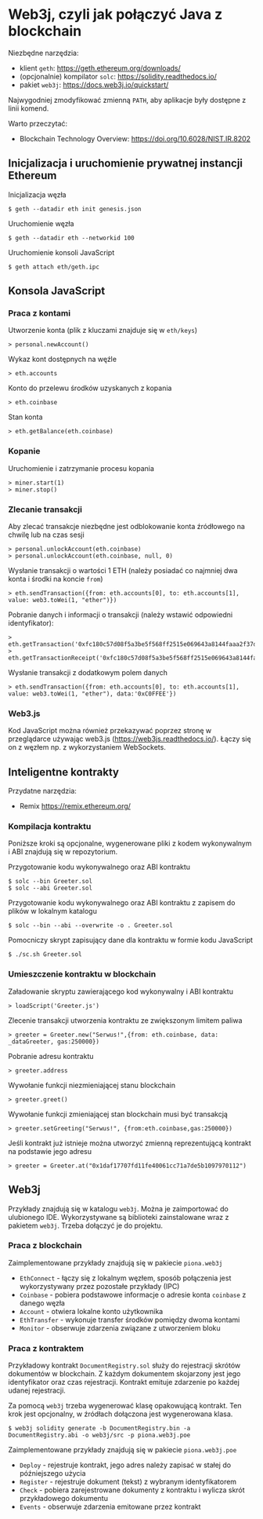 # Web3j, czyli jak połączyć Java z blockchain

Niezbędne narzędzia:

- klient `geth`: <https://geth.ethereum.org/downloads/>
- (opcjonalnie) kompilator `solc`: <https://solidity.readthedocs.io/>
- pakiet `web3j`: <https://docs.web3j.io/quickstart/>

Najwygodniej zmodyfikować zmienną `PATH`, aby aplikacje były dostępne z linii
komend.

Warto przeczytać:

- Blockchain Technology Overview: <https://doi.org/10.6028/NIST.IR.8202>

## Inicjalizacja i uruchomienie prywatnej instancji Ethereum

Inicjalizacja węzła

    $ geth --datadir eth init genesis.json

Uruchomienie węzła

    $ geth --datadir eth --networkid 100

Uruchomienie konsoli JavaScript

    $ geth attach eth/geth.ipc

## Konsola JavaScript

### Praca z kontami

Utworzenie konta (plik z kluczami znajduje się w `eth/keys`)

    > personal.newAccount()

Wykaz kont dostępnych na węźle

    > eth.accounts

Konto do przelewu środków uzyskanych z kopania

    > eth.coinbase

Stan konta

    > eth.getBalance(eth.coinbase)


### Kopanie

Uruchomienie i zatrzymanie procesu kopania

    > miner.start(1)
    > miner.stop()

### Zlecanie transakcji

Aby zlecać transakcje niezbędne jest odblokowanie konta źródłowego na chwilę lub
na czas sesji

    > personal.unlockAccount(eth.coinbase)
    > personal.unlockAccount(eth.coinbase, null, 0)

Wysłanie transakcji o wartości 1 ETH (należy posiadać co najmniej dwa konta
i środki na koncie `from`)

    > eth.sendTransaction({from: eth.accounts[0], to: eth.accounts[1], value: web3.toWei(1, "ether")})

Pobranie danych i informacji o transakcji (należy wstawić odpowiedni identyfikator):

    > eth.getTransaction('0xfc180c57d08f5a3be5f568ff2515e069643a8144faaa2f37dfb48be28d92d18b')
    > eth.getTransactionReceipt('0xfc180c57d08f5a3be5f568ff2515e069643a8144faaa2f37dfb48be28d92d18b')

Wysłanie transakcji z dodatkowym polem danych

    > eth.sendTransaction({from: eth.accounts[0], to: eth.accounts[1], value: web3.toWei(1, "ether"), data:'0xC0FFEE'})

### Web3.js

Kod JavaScript można również przekazywać poprzez stronę w przeglądarce używając
web3.js (<https://web3js.readthedocs.io/>). Łączy się on z węzłem np.
z wykorzystaniem WebSockets.

## Inteligentne kontrakty

Przydatne narzędzia:

- Remix <https://remix.ethereum.org/>

### Kompilacja kontraktu

Poniższe kroki są opcjonalne, wygenerowane pliki z kodem wykonywalnym i ABI
znajdują się w repozytorium.

Przygotowanie kodu wykonywalnego oraz ABI kontraktu

    $ solc --bin Greeter.sol
    $ solc --abi Greeter.sol

Przygotowanie kodu wykonywalnego oraz ABI kontraktu z zapisem do plików
w lokalnym katalogu

    $ solc --bin --abi --overwrite -o . Greeter.sol

Pomocniczy skrypt zapisujący dane dla kontraktu w formie kodu JavaScript

    $ ./sc.sh Greeter.sol

### Umieszczenie kontraktu w blockchain

Załadowanie skryptu zawierającego kod wykonywalny i ABI kontraktu
    
    > loadScript('Greeter.js')

Zlecenie transakcji utworzenia kontraktu ze zwiększonym limitem paliwa

    > greeter = Greeter.new("Serwus!",{from: eth.coinbase, data: _dataGreeter, gas:250000})

Pobranie adresu kontraktu

    > greeter.address

Wywołanie funkcji niezmieniającej stanu blockchain

    > greeter.greet()

Wywołanie funkcji zmieniającej stan blockchain musi być transakcją

    > greeter.setGreeting("Serwus!", {from:eth.coinbase,gas:250000})

Jeśli kontrakt już istnieje można utworzyć zmienną reprezentującą kontrakt na
podstawie jego adresu

    > greeter = Greeter.at("0x1daf17707fd11fe40061cc71a7de5b1097970112")

## Web3j

Przykłady znajdują się w katalogu `web3j`. Można je zaimportować do ulubionego
IDE. Wykorzystywane są biblioteki zainstalowane wraz z pakietem `web3j`. Trzeba
dołączyć je do projektu.



### Praca z blockchain

Zaimplementowane przykłady znajdują się w pakiecie `piona.web3j`

- `EthConnect` - łączy się z lokalnym węzłem, sposób połączenia jest
  wykorzystywany przez pozostałe przykłady (IPC)
- `Coinbase` - pobiera podstawowe informacje o adresie konta `coinbase` z danego
  węzła
- `Account` - otwiera lokalne konto użytkownika
- `EthTransfer` - wykonuje transfer środków pomiędzy dwoma kontami
- `Monitor` - obserwuje zdarzenia związane z utworzeniem bloku

### Praca z kontraktem

Przykładowy kontrakt `DocumentRegistry.sol` służy do rejestracji skrótów
dokumentów w blockchain. Z każdym dokumentem skojarzony jest jego identyfikator
oraz czas rejestracji. Kontrakt emituje zdarzenie po każdej udanej rejestracji.

Za pomocą `web3j` trzeba wygenerować klasę opakowującą kontrakt. Ten krok jest
opcjonalny, w źródłach dołączona jest wygenerowana klasa.

    $ web3j solidity generate -b DocumentRegistry.bin -a DocumentRegistry.abi -o web3j/src -p piona.web3j.poe

Zaimplementowane przykłady znajdują się w pakiecie `piona.web3j.poe`

- `Deploy` - rejestruje kontrakt, jego adres należy zapisać w stałej do
  późniejszego użycia
- `Register` - rejestruje dokument (tekst) z wybranym identyfikatorem
- `Check` - pobiera zarejestrowane dokumenty z kontraktu i wylicza skrót
  przykładowego dokumentu
- `Events` - obserwuje zdarzenia emitowane przez kontrakt

